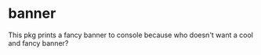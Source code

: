 # banner

This pkg prints a fancy banner to console because who doesn't want a cool and fancy banner?

